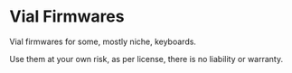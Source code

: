 # Vial Firmwares

Vial firmwares for some, mostly niche, keyboards.

Use them at your own risk, as per license, there is no liability or warranty.
